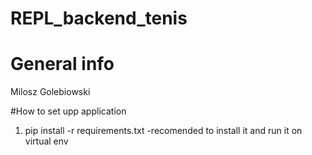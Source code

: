 # REPL_backend_tenis

# General info
Milosz Golebiowski

#How to set upp application

1. pip install -r requirements.txt
    -recomended to install it and run it on virtual env



